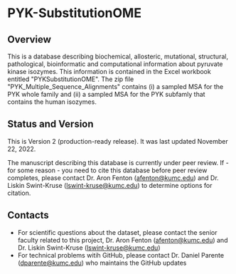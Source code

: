 # PYK-SubstitutionOME

## Overview

This is a database describing biochemical, allosteric, mutational, structural, pathological, bioinformatic and computational information about pyruvate kinase isozymes.  This information is contained in the Excel workbook entitled "PYKSubstitutionOME".  The zip file "PYK_Multiple_Sequence_Alignments" contains (i) a sampled MSA for the PYK whole family and (ii) a sampled MSA for the PYK subfamly that contains the human isozymes. 

## Status and Version

This is Version 2 (production-ready release). It was last updated November 22, 2022.

The manuscript describing this database is currently under peer review. If - for some reason - you need to cite this database before peer review completes, please contact Dr. Aron Fenton (afenton@kumc.edu) and Dr. Liskin Swint-Kruse (lswint-kruse@kumc.edu) to determine options for citation.

## Contacts

- For scientific questions about the dataset, please contact the senior faculty related to this project, Dr. Aron Fenton (afenton@kumc.edu) and Dr. Liskin Swint-Kruse (lswint-kruse@kumc.edu)
- For technical problems witih GitHub, please contact Dr. Daniel Parente (dparente@kumc.edu) who maintains the GitHub updates
